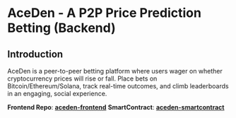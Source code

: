 # AceDen - A P2P Price Prediction Betting (Backend)


## **Introduction**

AceDen is a peer-to-peer betting platform where users wager on whether cryptocurrency prices will rise or fall. Place bets on Bitcoin/Ethereum/Solana, track real-time outcomes, and climb leaderboards in an engaging, social experience.


**Frontend Repo**: **[aceden-frontend](https://github.com/0x3ndless/AceDen)**
**SmartContract**: **[aceden-smartcontract  ](https://base-sepolia.blockscout.com/address/0x1b39292A18f4e6F50e219bD21c60E014D79203D5)**